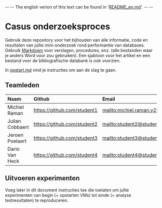 -- -- The english verion of this text can be found in '[README_en.md](README_en.md)'. -- --

# Casus onderzoeksproces

Gebruik deze repository voor het bijhouden van alle informatie, code en resultaten van jullie mini-onderzoek rond performantie van databases. Gebruik [Markdown](https://guides.github.com/features/mastering-markdown/) voor verslagen, procedures, enz. (alle bestanden waar je anders Word voor zou gebruiken). Een sjabloon voor het artikel en een bestand voor de bibliografische databank is ook voorzien.

In [opstart.md](opstart.md) vind je instructies om aan de slag te gaan.

## Teamleden

| Naam     | Github                        | Email                               |
| :---     | :---                          | :---                                |
| Michiel Raman | <https://github.com/student1> | <mailto:michiel.raman.y2563@student.hogent.be> |
| Julian Cobbaert | <https://github.com/student2> | <mailto:student2@student.hogent.be> |
| Jeroen Poelaert | <https://github.com/student3> | <mailto:student3@student.hogent.be> |
| Dario Van Heck | <https://github.com/student4> | <mailto:student4@student.hogent.be> |

## Uitvoeren experimenten

Voeg later in dit document instructies toe die toelaten om jullie experimenten van begin (= opstarten VMs) tot einde (= analyse testresultaten) te reproduceren.
